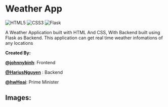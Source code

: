 # Weather App
![HTML5](https://img.shields.io/badge/html5-%23E34F26.svg?style=for-the-badge&logo=html5&logoColor=white) ![CSS3](https://img.shields.io/badge/css3-%231572B6.svg?style=for-the-badge&logo=css3&logoColor=white) ![Flask](https://img.shields.io/badge/flask-%23000.svg?style=for-the-badge&logo=flask&logoColor=white)

A Weather Application built with HTML And CSS, With Backend built using Flask as Backend. This application can get real time weather infomations of any locations



**Created By:**

[**@johnnybinh**](https://github.com/johnnybinh): Frontend

[**@HariusNguyen**](https://github.com/johnnybinh/gdsc-g4-weatherapp/commits?author=HariusNguyen "View all commits by HariusNguyen") : Backend

[**@hwHoai**](https://github.com/hwHoai): Prime Minister

## Images:

